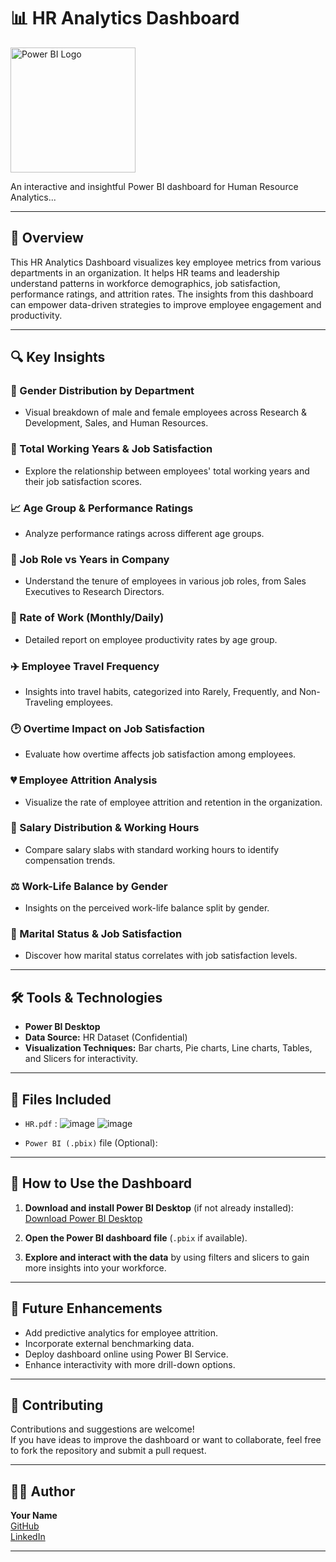 # 📊 HR Analytics Dashboard


<img src="https://upload.wikimedia.org/wikipedia/commons/c/cf/New_Power_BI_Logo.svg" alt="Power BI Logo" width="200"/>

An interactive and insightful Power BI dashboard for Human Resource Analytics...


---

## 📝 Overview

This HR Analytics Dashboard visualizes key employee metrics from various departments in an organization. It helps HR teams and leadership understand patterns in workforce demographics, job satisfaction, performance ratings, and attrition rates. The insights from this dashboard can empower data-driven strategies to improve employee engagement and productivity.

---

## 🔍 Key Insights

### 👥 Gender Distribution by Department
- Visual breakdown of male and female employees across Research & Development, Sales, and Human Resources.

### 📅 Total Working Years & Job Satisfaction
- Explore the relationship between employees' total working years and their job satisfaction scores.

### 📈 Age Group & Performance Ratings
- Analyze performance ratings across different age groups.

### 🏢 Job Role vs Years in Company
- Understand the tenure of employees in various job roles, from Sales Executives to Research Directors.

### 💼 Rate of Work (Monthly/Daily)
- Detailed report on employee productivity rates by age group.

### ✈️ Employee Travel Frequency
- Insights into travel habits, categorized into Rarely, Frequently, and Non-Traveling employees.

### 🕑 Overtime Impact on Job Satisfaction
- Evaluate how overtime affects job satisfaction among employees.

### 💔 Employee Attrition Analysis
- Visualize the rate of employee attrition and retention in the organization.

### 💸 Salary Distribution & Working Hours
- Compare salary slabs with standard working hours to identify compensation trends.

### ⚖️ Work-Life Balance by Gender
- Insights on the perceived work-life balance split by gender.

### 💍 Marital Status & Job Satisfaction
- Discover how marital status correlates with job satisfaction levels.

---

## 🛠️ Tools & Technologies
- **Power BI Desktop**
- **Data Source:** HR Dataset (Confidential)
- **Visualization Techniques:** Bar charts, Pie charts, Line charts, Tables, and Slicers for interactivity.

---

## 📂 Files Included
- `HR.pdf` : ![image](https://github.com/user-attachments/assets/3e0dce6f-eede-4b44-852a-f958fca98758)
             ![image](https://github.com/user-attachments/assets/a16149f4-695f-4cb9-8392-13fc55c78282)

- `Power BI (.pbix)` file (Optional):

---

## 🚀 How to Use the Dashboard

1. **Download and install Power BI Desktop** (if not already installed):  
   [Download Power BI Desktop](https://powerbi.microsoft.com/en-us/desktop/)

2. **Open the Power BI dashboard file** (`.pbix` if available).

3. **Explore and interact with the data** by using filters and slicers to gain more insights into your workforce.

---

## 🔮 Future Enhancements
- Add predictive analytics for employee attrition.
- Incorporate external benchmarking data.
- Deploy dashboard online using Power BI Service.
- Enhance interactivity with more drill-down options.

---

## 🤝 Contributing
Contributions and suggestions are welcome!  
If you have ideas to improve the dashboard or want to collaborate, feel free to fork the repository and submit a pull request.

---

## 🧑‍💻 Author
**Your Name**  
[GitHub](https://github.com/your-username)  
[LinkedIn](https://linkedin.com/in/your-profile)

---


